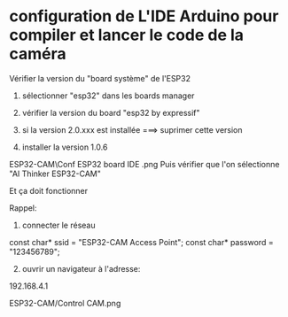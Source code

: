 
# configuration de L'IDE Arduino pour compiler et lancer le code de la caméra

Vérifier la version du "board système" de l'ESP32

1) sélectionner "esp32" dans les boards manager
2) vérifier la version du board "esp32 by expressif"
3) si la version 2.0.xxx est installée ===>  suprimer cette version

4) installer la version 1.0.6

ESP32-CAM\Conf ESP32 board IDE .png
Puis vérifier que l'on sélectionne "AI Thinker ESP32-CAM"

Et ça doit fonctionner

Rappel:

1) connecter le réseau

const char* ssid = "ESP32-CAM Access Point";
const char* password = "123456789";

2) ouvrir un navigateur à l'adresse:

192.168.4.1

ESP32-CAM/Control CAM.png

